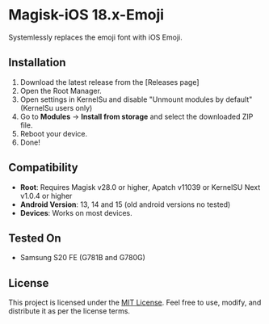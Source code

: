 # Magisk-iOS 18.x-Emoji 
Systemlessly replaces the emoji font with iOS Emoji.

## Installation
1. Download the latest release from the [Releases page]
2. Open the Root Manager.
3. Open settings in KernelSu and disable "Unmount modules by default" (KernelSu users only)
4. Go to **Modules** → **Install from storage** and select the downloaded ZIP file.
5. Reboot your device.
6. Done! 

## Compatibility
- **Root**: Requires Magisk v28.0 or higher, Apatch v11039 or KernelSU Next v1.0.4 or higher
- **Android Version**: 13, 14 and 15 (old android versions no tested)
- **Devices**: Works on most devices.
  
## Tested On
- Samsung S20 FE (G781B and G780G)

## License
This project is licensed under the [MIT License](https://github.com/Z3phery/Emoji-Module-Font-iOS-18.x/blob/main/Licence). Feel free to use, modify, and distribute it as per the license terms.
